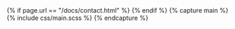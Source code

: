 <head>
    <title>{% if page.title %}{{ page.title }} | {% endif %}{{ site.title }}{% if page.title %}{% else %} | {{ site.tagline }}{% endif %}</title>
    <meta name="description" content="{% if page.excerpt %}{{ page.excerpt | strip_html | strip_newlines | truncate: 160 }}{% else %}{{ site.description }}{% endif %}">
    <link rel="canonical" href="{{ site.url }}">
    <meta charset="UTF-8">
    <meta name="viewport" content="width=device-width, initial-scale=1.0">
    <meta http-equiv="X-UA-Compatible" content="ie=edge">
    <link rel="dns-prefetch" href="https://www.kikuzukikai.org">
    <link rel="dns-prefetch" href="https://www.google.com">
    {% if page.url == "/docs/contact.html" %}
    <script src="https://www.google.com/recaptcha/api.js" async defer></script>
    <script>
      $("#contact").submit(function() {
        grecaptcha.execute();
      });
      function onSubmit(token) {
        document.getElementById("contact").submit();
      }
    </script>
    {% endif %}
    <!-- favicon -->
    <link rel="icon" href="{{ '/assets/svg/favicon.svg' | relative_url }}" type="image/svg+xml">
    <!-- rss -->
    <link rel="alternate" type="application/rss+xml" title="{{ site.title | escape }}" href="{{ '/feed.xml' | relative_url }}">
    <!-- stylesheet -->
    {% capture main %}
    {% include css/main.scss %}
    {% endcapture %}
    <style>
    {{ main | scssify }}
    </style>
</head>
